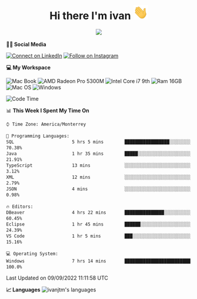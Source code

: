 <h1 align="center">Hi there I'm ivan <img src="https://raw.githubusercontent.com/ABSphreak/ABSphreak/master/gifs/Hi.gif" width="40px" /></h1>
<div align="center">
<img src="http://github-readme-streak-stats.herokuapp.com?user=ivanjtm&hide_border=true&background=00000000&border=FFFFFF00&sideNums=A8A8A8&sideLabels=A8A8A8&currStreakNum=FFC93C&dates=A8A8A8)](https://git.io/streak-stats"/>
</div>

**👦🏻 Social Media**

[![Connect on LinkedIn](https://img.shields.io/badge/LinkedIn-%230077B5.svg?&style=flat-square&logo=linkedin&logoColor=white)](https://www.linkedin.com/in/ivanjtm)
[![Follow on Instagram](https://img.shields.io/badge/Instagram-E4405F?style=flat-square&logo=instagram&logoColor=white)](https://www.instagram.com/ivanjtm)

**💻 My Workspace**

![Mac Book](https://img.shields.io/badge/Apple-MacBook_Pro_2019-999999?style=flat-square&logo=apple&logoColor=white)
![AMD Radeon Pro 5300M](https://img.shields.io/badge/AMD-Radeon_Pro_5300M-ED1C24?style=flat-square&logo=amd&logoColor=white)
![Intel Core i7 9th](https://img.shields.io/badge/Intel-Core_i7_9th-0071C5?style=flat-square&logo=intel&logoColor=white)
![Ram 16GB](https://img.shields.io/badge/RAM-16GB-230071C5?style=flat-square&logoColor=white)
![Mac OS](https://img.shields.io/badge/Mac%20OS-000000?style=flat-square&logo=apple&logoColor=white)
![Windows](https://img.shields.io/badge/Windows-0078D6?style=flat-square&logo=windows&logoColor=white)


<!--START_SECTION:waka-->
![Code Time](http://img.shields.io/badge/Code%20Time-703%20hrs%2012%20mins-blue)

📊 **This Week I Spent My Time On** 

```text
⌚︎ Time Zone: America/Monterrey

💬 Programming Languages: 
SQL                      5 hrs 5 mins        █████████████████░░░░░░░░   70.38% 
Java                     1 hr 35 mins        █████░░░░░░░░░░░░░░░░░░░░   21.91% 
TypeScript               13 mins             ░░░░░░░░░░░░░░░░░░░░░░░░░   3.12% 
XML                      12 mins             ░░░░░░░░░░░░░░░░░░░░░░░░░   2.79% 
JSON                     4 mins              ░░░░░░░░░░░░░░░░░░░░░░░░░   0.98%

🔥 Editors: 
DBeaver                  4 hrs 22 mins       ███████████████░░░░░░░░░░   60.45% 
Eclipse                  1 hr 45 mins        ██████░░░░░░░░░░░░░░░░░░░   24.39% 
VS Code                  1 hr 5 mins         ███░░░░░░░░░░░░░░░░░░░░░░   15.16%

💻 Operating System: 
Windows                  7 hrs 14 mins       █████████████████████████   100.0%

```


 Last Updated on 09/09/2022 11:11:58 UTC
<!--END_SECTION:waka-->
**📈 Languages**
 ![ivanjtm's languages](https://wakatime.com/share/@ivanjtm/a32f83c6-d0c9-49a4-a5ae-d0440b950377.svg)

